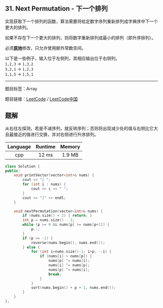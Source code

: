## 31. Next Permutation - 下一个排列

<!--If you want to use the English description, use `question.content` instead-->

<p>实现获取下一个排列的函数，算法需要将给定数字序列重新排列成字典序中下一个更大的排列。</p>

<p>如果不存在下一个更大的排列，则将数字重新排列成最小的排列（即升序排列）。</p>

<p>必须<strong><a href="https://baike.baidu.com/item/%E5%8E%9F%E5%9C%B0%E7%AE%97%E6%B3%95" target="_blank">原地</a></strong>修改，只允许使用额外常数空间。</p>

<p>以下是一些例子，输入位于左侧列，其相应输出位于右侧列。<br>
<code>1,2,3</code> &rarr; <code>1,3,2</code><br>
<code>3,2,1</code> &rarr; <code>1,2,3</code><br>
<code>1,1,5</code> &rarr; <code>1,5,1</code></p>



-----

题目标签：Array

题目链接：[LeetCode](https://leetcode.com/problems/next-permutation/description/)  /  [LeetCode中国](https://leetcode-cn.com/problems/next-permutation/description/)

## 题解

从右往左探测，若是不减序列，就反转序列；否则将出现减少处的值与右侧比它大且最接近的值进行交换，并对右侧进行升序排列。

| Language | Runtime | Memory |
|:---:|:---:|:---:|
| cpp  | 12  ms | 1.9 MB |

```cpp
class Solution {
public:
    void printVector(vector<int>& nums) {
        cout << "[ ";
        for (int i : nums) {
            cout << i << " ";
        }
        cout << "]" << endl;
    }

    void nextPermutation(vector<int>& nums) {
        if (nums.size() < 2) { return; }
        int p = nums.size() - 2;
        while (p >= 0 && nums[p] >= nums[p+1]) {
            p--;
        }
        if (p == -1) {
            reverse(nums.begin(), nums.end());
        } else {
            for (int i=nums.size()-1; i>p; --i) {
                if (nums[i] > nums[p]) {
                    nums[p] ^= nums[i];
                    nums[i] ^= nums[p];
                    nums[p] ^= nums[i];
                    break;
                }
            }
            sort(nums.begin() + p + 1, nums.end());
        }
    }
};
```
